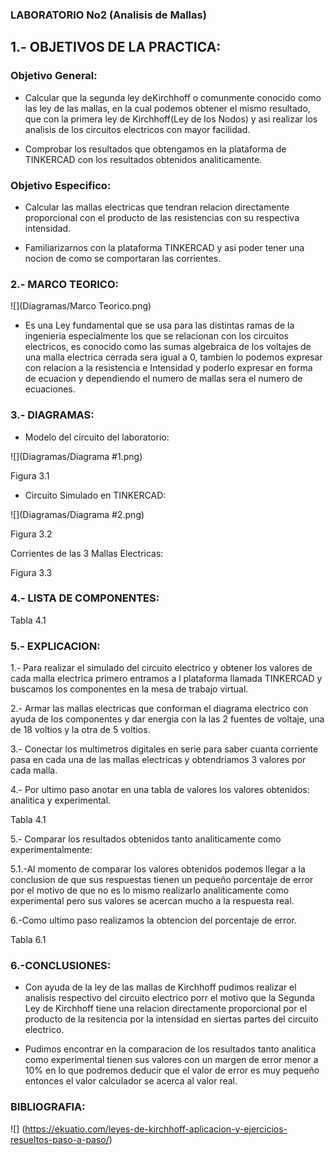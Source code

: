 ###  LABORATORIO No2 (Analisis de Mallas)

##  1.- OBJETIVOS DE LA PRACTICA:

###  Objetivo General:

-  Calcular que la segunda ley deKirchhoff  o comunmente conocido como las ley de las mallas, en la cual podemos obtener el mismo resultado, que con la primera ley de Kirchhoff(Ley de los Nodos) y asi realizar los analisis de los circuitos electricos con mayor facilidad.

-  Comprobar los resultados que obtengamos en la plataforma de TINKERCAD con los resultados obtenidos analiticamente.

###  Objetivo Especifico:

- Calcular las mallas electricas que tendran relacion directamente proporcional con el  producto de las resistencias con su respectiva intensidad.

- Familiarizarnos con la plataforma TINKERCAD y asi poder tener una nocion de como se comportaran las corrientes.


###  2.- MARCO TEORICO:

![](Diagramas/Marco Teorico.png)


-  Es una Ley fundamental que se usa para las distintas ramas de la ingenieria especialmente los que se relacionan con los circuitos electricos, es conocido como las sumas algebraica de los voltajes de una malla electrica cerrada sera igual a 0, tambien lo podemos expresar con relacion a la resistencia e Intensidad y poderlo expresar en forma de ecuacion y dependiendo el numero de mallas sera el numero de ecuaciones.


###  3.- DIAGRAMAS:

-  Modelo del circuito del laboratorio:

![](Diagramas/Diagrama #1.png)



Figura 3.1


- Circuito Simulado en TINKERCAD:

![](Diagramas/Diagrama #2.png)


Figura 3.2

Corrientes de las 3 Mallas Electricas:




Figura 3.3

###  4.- LISTA DE COMPONENTES:


Tabla 4.1


###  5.- EXPLICACION:

1.- Para realizar el simulado del circuito electrico y obtener los valores de cada malla electrica primero entramos a l plataforma llamada TINKERCAD y buscamos los componentes en la mesa de trabajo virtual.

2.- Armar las mallas electricas que conforman el diagrama electrico con ayuda de los componentes y dar energia con la las 2 fuentes de voltaje, una de 18 voltios y la otra de 5 voltios.

3.- Conectar los multimetros digitales en serie para saber cuanta corriente pasa en cada una de las mallas electricas y obtendriamos 3 valores por cada malla.

4.- Por ultimo paso anotar en una tabla de valores los valores obtenidos: analitica y experimental.


Tabla 4.1

5.- Comparar los resultados obtenidos tanto analiticamente como experimentalmente:

5.1.-Al momento de comparar los valores obtenidos podemos llegar a la conclusion de que sus respuestas tienen un pequeño porcentaje de error por el motivo de que no es lo mismo realizarlo analiticamente como experimental pero sus valores se acercan mucho a la respuesta real.

6.-Como ultimo paso realizamos la obtencion del porcentaje de error.



Tabla 6.1


###  6.-CONCLUSIONES:

-  Con ayuda de la ley de las mallas de Kirchhoff pudimos realizar el analisis respectivo del circuito electrico porr el motivo que la Segunda Ley de Kirchhoff tiene una relacion directamente proporcional por el producto de la resitencia por la intensidad en siertas partes del circuito electrico.

- Pudimos encontrar en la comparacion de los resultados tanto analitica como experimental tienen sus valores con un margen de error menor a 10% en lo que podremos deducir que el valor de error es muy pequeño entonces el valor calculador se acerca al valor real.

###  BIBLIOGRAFIA:

![] (https://ekuatio.com/leyes-de-kirchhoff-aplicacion-y-ejercicios-resueltos-paso-a-paso/)






















